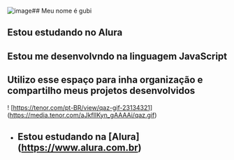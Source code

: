 ![image](https://github.com/user-attachments/assets/f9e1da3f-5027-4c59-a6c8-60f82822bcb8)## Meu nome é gubi
## Estou estudando no Alura
## Estou me desenvolvndo na linguagem JavaScript
## Utilizo esse espaço para inha organização e compartilho meus projetos desenvolvidos
! [https://tenor.com/pt-BR/view/qaz-gif-23134321] (https://media.tenor.com/aJkfIlKyn_gAAAAi/qaz.gif) 
- ## Estou estudando na [Alura] (https://www.alura.com.br)
